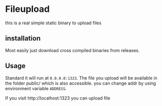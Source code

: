 # Fileupload

this is a real simple static binary to upload files

## installation

Most easily just download cross compiled binaries from releases.

## Usage

Standard it will run at `0.0.0.0:1323`. The file you upload will be available in the folder public/ which is also accessible.
you can change addr by using environment variable `ADDRESS`.

If you visit http://localhost:1323 you can upload file